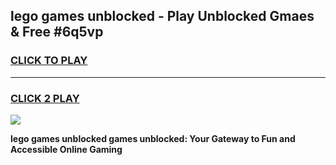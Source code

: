 
## lego games unblocked - Play Unblocked Gmaes & Free #6q5vp
<h3>
<a href="https://premium.freeplayer.one?title=lego_games_unblocked&ref=01M">CLICK TO PLAY</a></h3>
<hr>

<h3>
<a href="https://premium.freeplayer.one?title=lego_games_unblocked&ref=01M">CLICK 2 PLAY</a>
  
</h3>

<a href="https://premium.freeplayer.one?title=lego_games_unblocked&ref=01M"><img src="https://clearcache.store/games.png"></a>


**lego games unblocked games unblocked: Your Gateway to Fun and Accessible Online Gaming**
